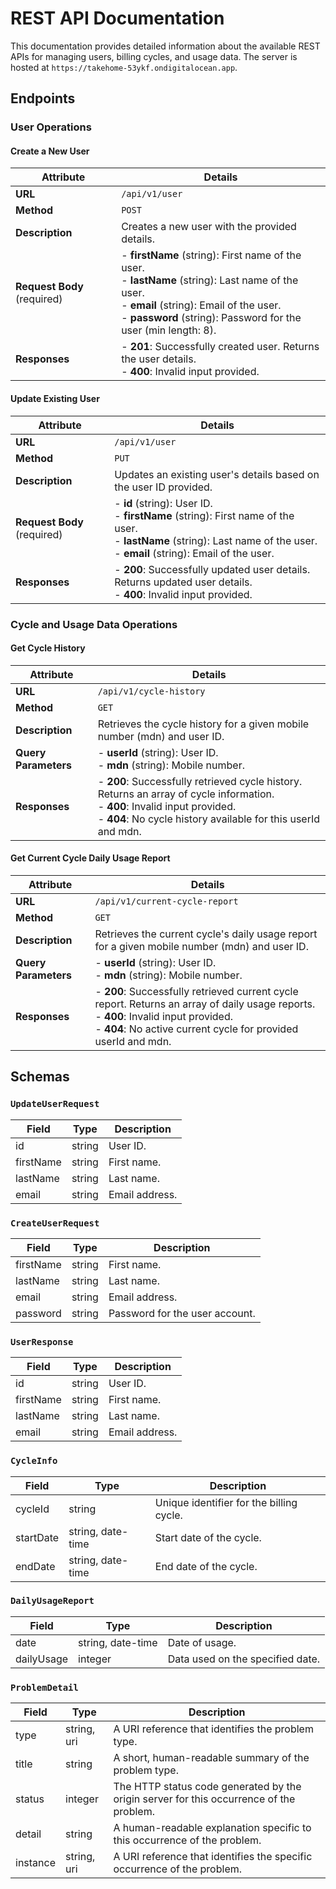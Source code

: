 # REST API Documentation

This documentation provides detailed information about the available REST APIs for managing users, billing cycles, and usage data. The server is hosted at `https://takehome-53ykf.ondigitalocean.app`.

## Endpoints

### User Operations

#### Create a New User

| **Attribute** | **Details** |
| --------------|-------------|
| **URL**       | `/api/v1/user` |
| **Method**    | `POST` |
| **Description** | Creates a new user with the provided details. |
| **Request Body** (required) | - **firstName** (string): First name of the user.<br> - **lastName** (string): Last name of the user.<br> - **email** (string): Email of the user.<br> - **password** (string): Password for the user (min length: 8). |
| **Responses** | - **201**: Successfully created user. Returns the user details.<br> - **400**: Invalid input provided. |

#### Update Existing User

| **Attribute** | **Details** |
| --------------|-------------|
| **URL**       | `/api/v1/user` |
| **Method**    | `PUT` |
| **Description** | Updates an existing user's details based on the user ID provided. |
| **Request Body** (required) | - **id** (string): User ID.<br> - **firstName** (string): First name of the user.<br> - **lastName** (string): Last name of the user.<br> - **email** (string): Email of the user. |
| **Responses** | - **200**: Successfully updated user details. Returns updated user details.<br> - **400**: Invalid input provided. |

### Cycle and Usage Data Operations

#### Get Cycle History

| **Attribute** | **Details**                                                                                                                                                                                        |
| --------------|----------------------------------------------------------------------------------------------------------------------------------------------------------------------------------------------------|
| **URL**       | `/api/v1/cycle-history`                                                                                                                                                                            |
| **Method**    | `GET`                                                                                                                                                                                              |
| **Description** | Retrieves the cycle history for a given mobile number (mdn) and user ID.                                                                                                                           |
| **Query Parameters** | - **userId** (string): User ID.<br> - **mdn** (string): Mobile number.                                                                                                                             |
| **Responses** | - **200**: Successfully retrieved cycle history. Returns an array of cycle information.<br> - **400**: Invalid input provided. <br> - **404**: No cycle history available for this userId and mdn. |

#### Get Current Cycle Daily Usage Report

| **Attribute** | **Details**                                                                                                                                                                                                  |
| --------------|--------------------------------------------------------------------------------------------------------------------------------------------------------------------------------------------------------------|
| **URL**       | `/api/v1/current-cycle-report`                                                                                                                                                                               |
| **Method**    | `GET`                                                                                                                                                                                                        |
| **Description** | Retrieves the current cycle's daily usage report for a given mobile number (mdn) and user ID.                                                                                                                |
| **Query Parameters** | - **userId** (string): User ID.<br> - **mdn** (string): Mobile number.                                                                                                                                       |
| **Responses** | - **200**: Successfully retrieved current cycle report. Returns an array of daily usage reports.<br> - **400**: Invalid input provided. <br> - **404**: No active current cycle for provided userId and mdn. |

## Schemas

### `UpdateUserRequest`

| **Field** | **Type** | **Description** |
|-----------|----------|-----------------|
| id        | string   | User ID. |
| firstName | string   | First name. |
| lastName  | string   | Last name. |
| email     | string   | Email address. |

### `CreateUserRequest`

| **Field** | **Type** | **Description** |
|-----------|----------|-----------------|
| firstName | string   | First name. |
| lastName  | string   | Last name. |
| email     | string   | Email address. |
| password  | string   | Password for the user account. |

### `UserResponse`

| **Field** | **Type** | **Description** |
|-----------|----------|-----------------|
| id        | string   | User ID. |
| firstName | string   | First name. |
| lastName  | string   | Last name. |
| email     | string   | Email address. |

### `CycleInfo`

| **Field**    | **Type**            | **Description** |
|--------------|---------------------|-----------------|
| cycleId      | string              | Unique identifier for the billing cycle. |
| startDate    | string, date-time   | Start date of the cycle. |
| endDate      | string, date-time   | End date of the cycle. |

### `DailyUsageReport`

| **Field**    | **Type**            | **Description** |
|--------------|---------------------|-----------------|
| date         | string, date-time   | Date of usage. |
| dailyUsage   | integer             | Data used on the specified date. |

### `ProblemDetail`

| **Field**    | **Type**            | **Description** |
|--------------|---------------------|-----------------|
| type         | string, uri         | A URI reference that identifies the problem type. |
| title        | string              | A short, human-readable summary of the problem type. |
| status       | integer             | The HTTP status code generated by the origin server for this occurrence of the problem. |
| detail       | string              | A human-readable explanation specific to this occurrence of the problem. |
| instance     | string, uri         | A URI reference that identifies the specific occurrence of the problem. |
